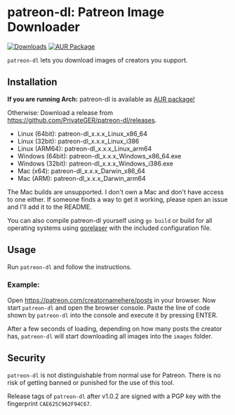 # patreon-dl: Patreon Image Downloader
[![Downloads](https://img.shields.io/github/downloads/PrivateGER/patreon-dl/total?style=for-the-badge&color=blue)](https://github.com/PrivateGER/patreon-dl/releases/latest)
[![AUR Package](https://img.shields.io/aur/version/patreon-dl?style=for-the-badge&color=blue)](https://aur.archlinux.org/packages/patreon-dl/)

`patreon-dl` lets you download images of creators you support.

## Installation

**If you are running Arch:** patreon-dl is available as [AUR package!](https://aur.archlinux.org/packages/patreon-dl/)

Otherwise:
Download a release from https://github.com/PrivateGER/patreon-dl/releases.
  - Linux (64bit): patreon-dl_x.x.x_Linux_x86_64
  - Linux (32bit): patreon-dl_x.x.x_Linux_i386
  - Linux (ARM64): patreon-dl_x.x.x_Linux_arm64
  - Windows (64bit): patreon-dl_x.x.x_Windows_x86_64.exe 
  - Windows (32bit): patreon-dl_x.x.x_Windows_i386.exe
  - Mac (x64): patreon-dl_x.x.x_Darwin_x86_64
  - Mac (ARM): patreon-dl_x.x.x_Darwin_arm64

The Mac builds are unsupported. I don't own a Mac and don't have access to one either. If someone finds a way to get it working, please open an issue and I'll add it to the README.

You can also compile patreon-dl yourself using `go build` or build for all operating systems using [gorelaser](https://github.com/goreleaser/goreleaser) with the included configuration file.

## Usage

Run `patreon-dl` and follow the instructions.

### Example:

Open https://patreon.com/creatornamehere/posts in your browser. Now start `patreon-dl` and open the browser console. Paste the line of code shown by `patreon-dl` into the console and execute it by pressing ENTER. 

After a few seconds of loading, depending on how many posts the creator has, `patreon-dl` will start downloading all images into the `images` folder.

## Security

`patreon-dl` is not distinguishable from normal use for Patreon. There is no risk of getting banned or punished for the use of this tool.

Release tags of `patreon-dl` after v1.0.2 are signed with a PGP key with the fingerprint `CAE625C962F94C67`.
